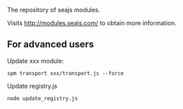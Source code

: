 
The repository of seajs modules.

Visits http://modules.seajs.com/ to obtain more information.


For advanced users
------------------

Update xxx module:

````
spm transport xxx/transport.js --force
````

Update registry.js

````
node update_registry.js
````
